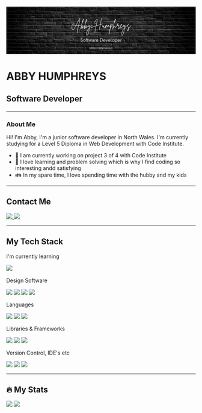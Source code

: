 ![Banner](/assets/images/github-profile-image.webp)
# ABBY HUMPHREYS
## Software Developer<hr>
### About Me
Hi! I'm Abby, I'm a junior software developer in North Wales. I'm currently studying for a Level 5 Diploma in Web Development with Code Institute. 
- :brain: I am currently working on project 3 of 4 with Code Institute
- :sparkling_heart: I love learning and problem solving which is why I find coding so interesting andd satisfying
- :family: In my spare time, I love spending time with the hubby and my kids

<hr>

## Contact Me

<a href="https://www.linkedin.com/in/abbyhumphreys/">
<img src="https://img.shields.io/badge/LinkedIn-0077B5?style=for-the-badge&logo=linkedin&logoColor=white">
</a>
<a href="mailto: bibby3316@gmail.com">
<img src="https://img.shields.io/badge/Gmail-D14836?style=for-the-badge&logo=gmail&logoColor=white">
</a>

<hr>

## My Tech Stack

<p>I'm currently learning</p>
<img src="https://img.shields.io/badge/Python-FFD43B?style=for-the-badge&logo=python&logoColor=blue">
<p>Design Software</p>
<img src="https://img.shields.io/badge/Adobe%20Illustrator-FF9A00?style=for-the-badge&logo=adobe%20illustrator&logoColor=white">
<img src="https://img.shields.io/badge/Adobe%20Photoshop-31A8FF?style=for-the-badge&logo=Adobe%20Photoshop&logoColor=black">
<img src="https://img.shields.io/badge/Canva-%2300C4CC.svg?&style=for-the-badge&logo=Canva&logoColor=white">
<img src="https://img.shields.io/badge/Balsamiq%20-%23A60000.svg?&style=for-the-badge&logo=Balsamiq&logoColor=FFFFFF">
<p>Languages</p>
<img src="https://img.shields.io/badge/HTML5-E34F26?style=for-the-badge&logo=html5&logoColor=white">
<img src="https://img.shields.io/badge/CSS3-1572B6?style=for-the-badge&logo=css3&logoColor=white">
<img src="https://img.shields.io/badge/JavaScript-323330?style=for-the-badge&logo=javascript&logoColor=F7DF1E">
<p>Libraries & Frameworks</p>
<img src="https://img.shields.io/badge/Bootstrap-563D7C?style=for-the-badge&logo=bootstrap&logoColor=white">
<img src="https://img.shields.io/badge/jQuery-0769AD?style=for-the-badge&logo=jquery&logoColor=white">
<img src="https://img.shields.io/badge/Font_Awesome-339AF0?style=for-the-badge&logo=fontawesome&logoColor=white">
<p>Version Control, IDE's etc</p>
<img src="https://img.shields.io/badge/GitHub-100000?style=for-the-badge&logo=github&logoColor=white">
<img src="https://img.shields.io/badge/GIT-E44C30?style=for-the-badge&logo=git&logoColor=white">
<img src="https://img.shields.io/badge/Gitpod-000000?style=for-the-badge&logo=gitpod&logoColor=#FFAE33">

<hr>

## :fire: My Stats
<img src="https://github-readme-stats.vercel.app/api?username=AbbyHumphreys&show_icons=true&theme=transparent">
<img src="https://github-readme-streak-stats.herokuapp.com/?user=AbbyHumphreys&theme={theme_name}">
